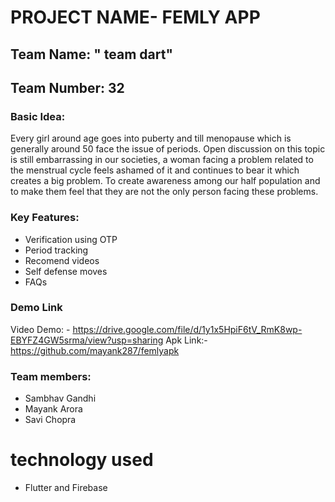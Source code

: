 # PROJECT NAME- FEMLY APP



## Team Name: " team dart"
## Team Number: 32

### Basic Idea:
Every girl around age goes into puberty and till menopause which is generally around 50 face the issue of periods.
Open discussion on this topic is still embarrassing in our societies, a woman facing a problem related to the menstrual cycle feels ashamed of it and continues to bear it which creates a big problem. To create awareness among our half population and to make them feel that they are not the only person facing these problems.

### Key Features: 

- Verification using OTP
- Period tracking
- Recomend videos 
- Self defense moves
- FAQs



### Demo Link
Video Demo: - https://drive.google.com/file/d/1y1x5HpiF6tV_RmK8wp-EBYFZ4GW5srma/view?usp=sharing
Apk Link:-  https://github.com/mayank287/femlyapk


### Team members:
- Sambhav Gandhi
- Mayank Arora
- Savi Chopra

# technology used
- Flutter and Firebase

